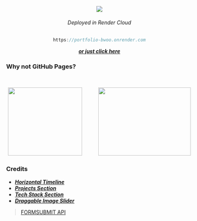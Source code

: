 <div align="center">

<img src="https://i.imgur.com/NJty59i.png">

###### Deployed in Render Cloud

```javascript 
https://portfolio-bwoo.onrender.com
```

<a href="https://portfolio-bwoo.onrender.com">***or just click here***</a>

</div>

### Why not GitHub Pages?

<br>

<div align="center">

<img width="200px" height="185px" src="https://bobbelderbos.com/assets/git-clone.png">           <img width="250px" height="185px" src="https://github.com/loolcas/Portfolio/assets/118030896/8d6d1f04-85f2-4fcf-aec1-edd0dff24c2d">

</div>

### Credits
- <a href="https://www.youtube.com/watch?v=al5tD8wk1HM">***Horizontal Timeline***</a>
- <a href="https://youtu.be/Tkp3FDgOueM?t=1754">***Projects Section***</a>
- <a href="https://www.youtube.com/watch?v=RvkHNGFRwEc">***Tech Stack Section***</a>
- <a href="https://www.youtube.com/watch?v=7HPsdVQhpRw">***Draggable Image Slider***</a>

> <a href="https://formsubmit.co">FORMSUBMIT API</a>
